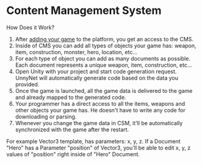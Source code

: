 # Content Management System

How Does it Work?

1. After [adding your game](/basic/basic) to the platform, you get an access to the CMS. 
2. Inside of CMS you can add all types of objects your game has: weapon, item, construction, monster, hero, location, etc...
3. For each type of object you can add as many documents as possible. Each document represents a unique weapon, item, construction, etc...
4. Open Unity with your project and start code generation request. UnnyNet will automatically generate code based on the data you provided.
5. Once the game is launched, all the game data is delivered to the game and already mapped to the generated code.
6. Your programmer has a direct access to all the items, weapons and other objects your game has. He doesn't have to write any code for downloading or parsing.
7. Whenever you change the game data in CSM, it'll be automatically synchronized with the game after the restart. 





For example Vector3 template, has parameters: x, y, z. If a Document "Hero" has a Parameter "position" of Vector3, you'll be able to edit x, y, z values of "position" right inside of "Hero" Document. 

